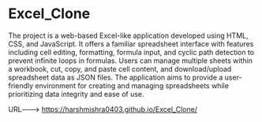 # Excel_Clone

The project is a web-based Excel-like application developed using HTML, CSS, and JavaScript. It offers a familiar spreadsheet interface with features including cell editing, formatting, formula input, and cyclic path detection to prevent infinite loops in formulas. Users can manage multiple sheets within a workbook, cut, copy, and paste cell content, and download/upload spreadsheet data as JSON files. The application aims to provide a user-friendly environment for creating and managing spreadsheets while prioritizing data integrity and ease of use.


URL--->  https://harshmishra0403.github.io/Excel_Clone/
